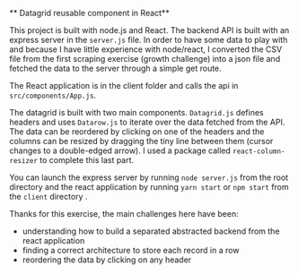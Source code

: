 ** Datagrid reusable component in React**

This project is built with node.js and React. The backend API is built with an express server in the `server.js` file. In order to have some data to play with and because I have little experience with node/react, I converted the CSV file from the first scraping exercise (growth challenge) into a json file and fetched the data to the server through a simple get route.

The React application is in the client folder and calls the api in `src/components/App.js`.

The datagrid is built with two main components. `Datagrid.js` defines headers and uses `Datarow.js` to iterate over the data fetched from the API. The data can be reordered by clicking on one of the headers and the columns can be resized by dragging the tiny line between them (cursor changes to a double-edged arrow). I used a package called `react-column-resizer` to complete this last part.

You can launch the express server by running `node server.js` from the root directory and the react application by running `yarn start` or `npm start` from the `client` directory .

Thanks for this exercise, the main challenges here have been:
- understanding how to build a separated abstracted backend from the react application
- finding a correct architecture to store each record in a row
- reordering the data by clicking on any header




